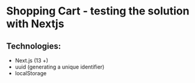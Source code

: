 # Shopping Cart - testing the solution with Nextjs

## Technologies:
- Next.js (13 +)
- uuid (generating a unique identifier)
- localStorage